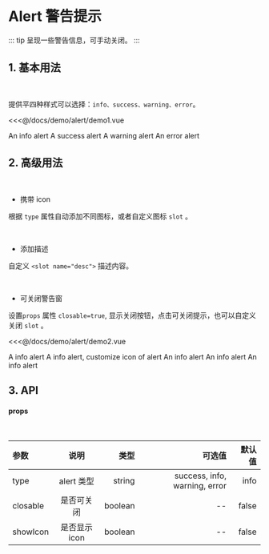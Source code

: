 # Alert 警告提示

::: tip
呈现一些警告信息，可手动关闭。
:::

## 1. 基本用法

<br>

提供平四种样式可以选择：`info、success、warning、error`。

<demo>
<div slot="code">

<<<@/docs/demo/alert/demo1.vue

</div>
<div slot="comp">
  <Alert>An info alert</Alert>
  <Alert type="success">A success alert</Alert>
  <Alert type="warning">A warning alert</Alert>
  <Alert type="error">An error alert</Alert>
</div>
</demo>

## 2. 高级用法

<br>

-   携带 icon

根据 `type` 属性自动添加不同图标，或者自定义图标 `slot` 。

<br>

-   添加描述

自定义 `<slot name="desc">` 描述内容。

<br>

-   可关闭警告窗

设置`props` 属性 `closable=true`, 显示关闭按钮，点击可关闭提示，也可以自定义关闭 `slot` 。

<demo>
<div slot="code">

<<<@/docs/demo/alert/demo2.vue

</div>
<div slot="comp">
  <Alert type="info" show-icon>A info alert</Alert>
  <Alert type="info" show-icon>
    A info alert, customize icon of alert
    <Icon type="md-folder" slot="icon"/>
  </Alert>
  <Alert show-icon>
        An info alert
        <template slot="desc">This is the description of alert </template>
    </Alert>
    <Alert show-icon closable>
        An info alert
        <template slot="desc">This is the description of alert </template>
    </Alert>
    <Alert show-icon closable>
        An info alert
        <template slot="desc">This is the description of alert,
         customize icon of alert </template>
        <Icon type="md-folder" slot="close"/>
    </Alert>
</div>
</demo>

## 3. API

#### props

<br>

| 参数     |     说明      |    类型 |                        可选值 | 默认值 |
| :------- | :-----------: | ------: | ----------------------------: | -----: |
| type     |  alert 类型   |  string | success, info, warning, error |   info |
| closable |  是否可关闭   | boolean |                            -- |  false |
| showIcon | 是否显示 icon | boolean |                            -- |  false |
